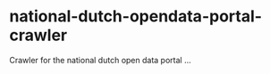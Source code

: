 national-dutch-opendata-portal-crawler
======================================

Crawler for the national dutch open data portal ...

